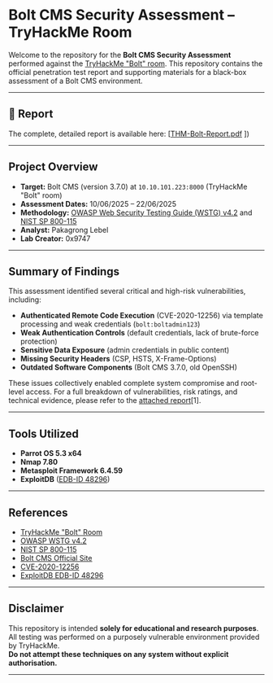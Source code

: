 # Bolt CMS Security Assessment – TryHackMe Room

Welcome to the repository for the **Bolt CMS Security Assessment** performed against the [TryHackMe "Bolt" room](https://tryhackme.com/room/bolt). This repository contains the official penetration test report and supporting materials for a black-box assessment of a Bolt CMS environment.

---

## 📄 Report

The complete, detailed report is available here: [[THM-Bolt-Report.pdf](https://github.com/user-attachments/files/21213771/THM-Bolt-Report.pdf)
])

---

## Project Overview

- **Target:** Bolt CMS (version 3.7.0) at `10.10.101.223:8000` (TryHackMe "Bolt" room)
- **Assessment Dates:** 10/06/2025 – 22/06/2025
- **Methodology:** [OWASP Web Security Testing Guide (WSTG) v4.2](https://owasp.org/www-project-web-security-testing-guide/) and [NIST SP 800-115](https://csrc.nist.gov/publications/detail/sp/800-115/final)
- **Analyst:** Pakagrong Lebel
- **Lab Creator:** 0x9747

---

## Summary of Findings

This assessment identified several critical and high-risk vulnerabilities, including:

- **Authenticated Remote Code Execution** (CVE-2020-12256) via template processing and weak credentials (`bolt:boltadmin123`)
- **Weak Authentication Controls** (default credentials, lack of brute-force protection)
- **Sensitive Data Exposure** (admin credentials in public content)
- **Missing Security Headers** (CSP, HSTS, X-Frame-Options)
- **Outdated Software Components** (Bolt CMS 3.7.0, old OpenSSH)

These issues collectively enabled complete system compromise and root-level access. For a full breakdown of vulnerabilities, risk ratings, and technical evidence, please refer to the [attached report](./THM-Bolt-Report-1.pdf)[1].

---

## Tools Utilized

- **Parrot OS 5.3 x64**
- **Nmap 7.80**
- **Metasploit Framework 6.4.59**
- **ExploitDB** ([EDB-ID 48296](https://www.exploit-db.com/exploits/48296))

---

## References

- [TryHackMe "Bolt" Room](https://tryhackme.com/room/bolt)
- [OWASP WSTG v4.2](https://owasp.org/www-project-web-security-testing-guide/)
- [NIST SP 800-115](https://csrc.nist.gov/publications/detail/sp/800-115/final)
- [Bolt CMS Official Site](https://bolt.cm/)
- [CVE-2020-12256](https://nvd.nist.gov/vuln/detail/CVE-2020-12256)
- [ExploitDB EDB-ID 48296](https://www.exploit-db.com/exploits/48296)

---

## Disclaimer

This repository is intended **solely for educational and research purposes**. All testing was performed on a purposely vulnerable environment provided by TryHackMe.  
**Do not attempt these techniques on any system without explicit authorisation.**

---

